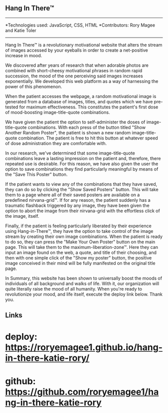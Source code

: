 
## Hang In There™
---

*Technologies used: JavaScript, CSS, HTML
*Contributors: Rory Magee and Katie Toler

---
Hang In There™ is a revolutionary motivational website that alters the stream of images accessed by your eyeballs in order to create a net-positive increase in mood.

We discovered after years of research that when adorable photos are combined with short-cheesy motivational phrases in random rapid succession, the mood of the one perceiving said images increases exponentially.  We developed this web platform as a way of harnessing the power of this phenomenon.  

When the patient accesses the webpage, a random motivational image is generated from a database of images, titles, and quotes which we have pre-tested for maximum effectiveness.  This constitutes the patient's first dose of mood-boosting image-title-quote combinations.  

We have given the patient the option to self-administer the doses of image-title-quote combinations.  With each press of the button titled "Show Another Random Poster", the patient is shown a new random image-title-quote combination.  The patient is free to hit this button at whatever speed of dose administration they are comfortable with.

In our research, we've determined that some image-title-quote combinations leave a lasting impression on the patient and, therefore, there repeated use is desirable.  For this reason, we have also given the user the option to save combinations they find particularly meaningful by means of the "Save This Poster" button.  

If the patient wants to view any of the combinations that they have saved, they can do so by clicking the "Show Saved Posters" button.  This will take them to a page where all of their saved posters are available on a predefined nirvana-grid™.  If for any reason, the patient suddenly has a traumatic flashback triggered by any image, they have been given the option to abort the image from their nirvana-grid with the effortless click of the image, itself.

Finally, if the patient is feeling particularly liberated by their experience using Hang-in-There™, they have the option to take control of the image stream by creating their own image combinations.  When the patient is ready to do so, they can press the "Make Your Own Poster" button on the main page.  This will take them to the maximum-liberation-zone™.  Here they can input an image found on the web, a quote, and title of their choosing, and then with one simple click of the "Show my poster" button, the positive image conceived in their mind will be fully manifested on the original title page.

In Summary, this website has been shown to universally boost the moods of individuals of all background and walks of life.  With it, our organization will quite literally raise the mood of all humanity.  When you're ready to revolutionize your mood, and life itself, execute the deploy link below.  Thank you.

## Links

# deploy: https://roryemagee1.github.io/hang-in-there-katie-rory/

# github: https://github.com/roryemagee1/hang-in-there-katie-rory
